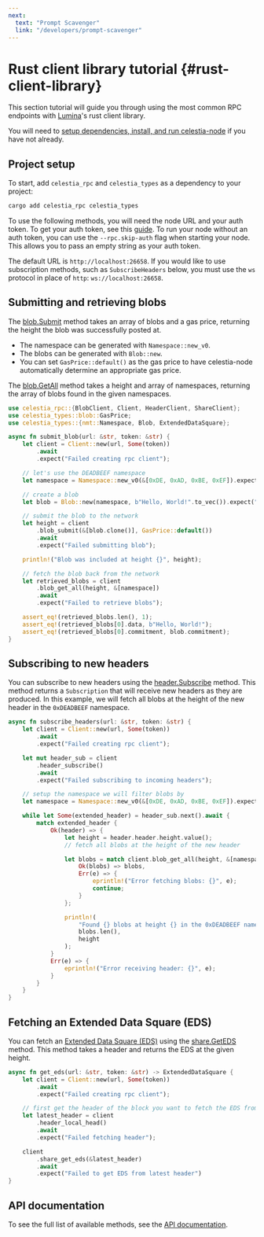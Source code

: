 ```yaml
---
next:
  text: "Prompt Scavenger"
  link: "/developers/prompt-scavenger"
---
```


# Rust client library tutorial {#rust-client-library}

This section tutorial will guide you through using the most common RPC endpoints with [Lumina](https://github.com/eigerco/lumina/tree/main/rpc)'s rust client library.

You will need to
[setup dependencies, install, and run celestia-node](./node-tutorial.md#setting-up-dependencies)
if you have not already.

## Project setup

To start, add `celestia_rpc` and `celestia_types` as a dependency to your project:

```bash
cargo add celestia_rpc celestia_types
```

To use the following methods, you will need the node URL and your auth token. To get your auth token, see this [guide](./node-tutorial.md#auth-token). To run your node without an auth token, you can use the `--rpc.skip-auth` flag when starting your node. This allows you to pass an empty string as your auth token.

The default URL is `http://localhost:26658`. If you would like to use subscription methods, such as `SubscribeHeaders` below, you must use the `ws` protocol in place of `http`: `ws://localhost:26658`.

## Submitting and retrieving blobs

The [blob.Submit](https://node-rpc-docs.celestia.org/#blob.Submit) method takes an array of blobs and a gas price, returning the height the blob was successfully posted at.

- The namespace can be generated with `Namespace::new_v0`.
- The blobs can be generated with `Blob::new`.
- You can set `GasPrice::default()` as the gas price to have celestia-node automatically determine an appropriate gas price.

The [blob.GetAll](https://node-rpc-docs.celestia.org/#blob.GetAll) method takes a height and array of namespaces, returning the array of blobs found in the given namespaces.

```rust
use celestia_rpc::{BlobClient, Client, HeaderClient, ShareClient};
use celestia_types::blob::GasPrice;
use celestia_types::{nmt::Namespace, Blob, ExtendedDataSquare};

async fn submit_blob(url: &str, token: &str) {
    let client = Client::new(url, Some(token))
        .await
        .expect("Failed creating rpc client");

    // let's use the DEADBEEF namespace
    let namespace = Namespace::new_v0(&[0xDE, 0xAD, 0xBE, 0xEF]).expect("Invalid namespace");

    // create a blob
    let blob = Blob::new(namespace, b"Hello, World!".to_vec()).expect("Blob creation failed");

    // submit the blob to the network
    let height = client
        .blob_submit(&[blob.clone()], GasPrice::default())
        .await
        .expect("Failed submitting blob");

    println!("Blob was included at height {}", height);

    // fetch the blob back from the network
    let retrieved_blobs = client
        .blob_get_all(height, &[namespace])
        .await
        .expect("Failed to retrieve blobs");

    assert_eq!(retrieved_blobs.len(), 1);
    assert_eq!(retrieved_blobs[0].data, b"Hello, World!");
    assert_eq!(retrieved_blobs[0].commitment, blob.commitment);
}
```

## Subscribing to new headers

You can subscribe to new headers using the [header.Subscribe](https://node-rpc-docs.celestia.org/#header.Subscribe) method. This method returns a `Subscription` that will receive new headers as they are produced. In this example, we will fetch all blobs at the height of the new header in the `0xDEADBEEF` namespace.

```rust
async fn subscribe_headers(url: &str, token: &str) {
    let client = Client::new(url, Some(token))
        .await
        .expect("Failed creating rpc client");

    let mut header_sub = client
        .header_subscribe()
        .await
        .expect("Failed subscribing to incoming headers");

    // setup the namespace we will filter blobs by
    let namespace = Namespace::new_v0(&[0xDE, 0xAD, 0xBE, 0xEF]).expect("Invalid namespace");

    while let Some(extended_header) = header_sub.next().await {
        match extended_header {
            Ok(header) => {
                let height = header.header.height.value();
                // fetch all blobs at the height of the new header

                let blobs = match client.blob_get_all(height, &[namespace]).await {
                    Ok(blobs) => blobs,
                    Err(e) => {
                        eprintln!("Error fetching blobs: {}", e);
                        continue;
                    }
                };

                println!(
                    "Found {} blobs at height {} in the 0xDEADBEEF namespace",
                    blobs.len(),
                    height
                );
            }
            Err(e) => {
                eprintln!("Error receiving header: {}", e);
            }
        }
    }
}

```

## Fetching an Extended Data Square (EDS)

You can fetch an [Extended Data Square (EDS)](https://celestiaorg.github.io/celestia-app/specs/data_structures.html#erasure-coding) using the [share.GetEDS](https://node-rpc-docs.celestia.org/#share.GetEDS) method. This method takes a header and returns the EDS at the given height.

```rust
async fn get_eds(url: &str, token: &str) -> ExtendedDataSquare {
    let client = Client::new(url, Some(token))
        .await
        .expect("Failed creating rpc client");

    // first get the header of the block you want to fetch the EDS from
    let latest_header = client
        .header_local_head()
        .await
        .expect("Failed fetching header");

    client
        .share_get_eds(&latest_header)
        .await
        .expect("Failed to get EDS from latest header")
}
```

## API documentation

To see the full list of available methods, see the [API documentation](https://node-rpc-docs.celestia.org/).
